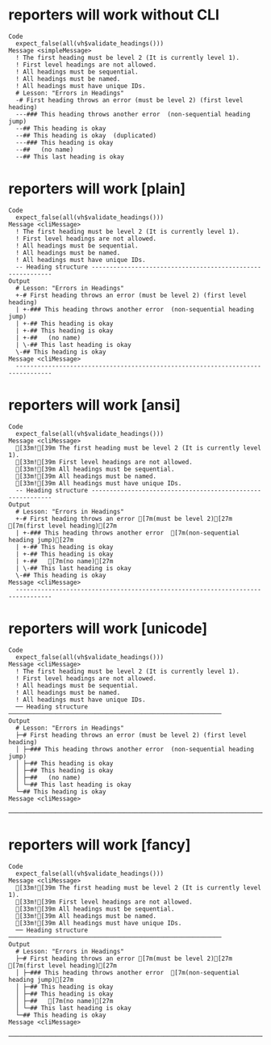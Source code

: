 # reporters will work without CLI

    Code
      expect_false(all(vh$validate_headings()))
    Message <simpleMessage>
      ! The first heading must be level 2 (It is currently level 1).
      ! First level headings are not allowed.
      ! All headings must be sequential.
      ! All headings must be named.
      ! All headings must have unique IDs.
      # Lesson: "Errors in Headings" 
      -# First heading throws an error (must be level 2) (first level heading)
      ---### This heading throws another error  (non-sequential heading jump)
      --## This heading is okay 
      --## This heading is okay  (duplicated)
      ---### This heading is okay 
      --##   (no name)
      --## This last heading is okay 

# reporters will work [plain]

    Code
      expect_false(all(vh$validate_headings()))
    Message <cliMessage>
      ! The first heading must be level 2 (It is currently level 1).
      ! First level headings are not allowed.
      ! All headings must be sequential.
      ! All headings must be named.
      ! All headings must have unique IDs.
      -- Heading structure -----------------------------------------------------------
    Output
      # Lesson: "Errors in Headings" 
      +-# First heading throws an error (must be level 2) (first level heading)
      | +-### This heading throws another error  (non-sequential heading jump)
      | +-## This heading is okay 
      | +-## This heading is okay 
      | +-##   (no name)
      | \-## This last heading is okay 
      \-## This heading is okay 
    Message <cliMessage>
      --------------------------------------------------------------------------------

# reporters will work [ansi]

    Code
      expect_false(all(vh$validate_headings()))
    Message <cliMessage>
      [33m![39m The first heading must be level 2 (It is currently level 1).
      [33m![39m First level headings are not allowed.
      [33m![39m All headings must be sequential.
      [33m![39m All headings must be named.
      [33m![39m All headings must have unique IDs.
      -- Heading structure -----------------------------------------------------------
    Output
      # Lesson: "Errors in Headings" 
      +-# First heading throws an error [7m(must be level 2)[27m [7m(first level heading)[27m
      | +-### This heading throws another error  [7m(non-sequential heading jump)[27m
      | +-## This heading is okay 
      | +-## This heading is okay 
      | +-##   [7m(no name)[27m
      | \-## This last heading is okay 
      \-## This heading is okay 
    Message <cliMessage>
      --------------------------------------------------------------------------------

# reporters will work [unicode]

    Code
      expect_false(all(vh$validate_headings()))
    Message <cliMessage>
      ! The first heading must be level 2 (It is currently level 1).
      ! First level headings are not allowed.
      ! All headings must be sequential.
      ! All headings must be named.
      ! All headings must have unique IDs.
      ── Heading structure ───────────────────────────────────────────────────────────
    Output
      # Lesson: "Errors in Headings" 
      ├─# First heading throws an error (must be level 2) (first level heading)
      │ ├─### This heading throws another error  (non-sequential heading jump)
      │ ├─## This heading is okay 
      │ ├─## This heading is okay 
      │ ├─##   (no name)
      │ └─## This last heading is okay 
      └─## This heading is okay 
    Message <cliMessage>
      ────────────────────────────────────────────────────────────────────────────────

# reporters will work [fancy]

    Code
      expect_false(all(vh$validate_headings()))
    Message <cliMessage>
      [33m![39m The first heading must be level 2 (It is currently level 1).
      [33m![39m First level headings are not allowed.
      [33m![39m All headings must be sequential.
      [33m![39m All headings must be named.
      [33m![39m All headings must have unique IDs.
      ── Heading structure ───────────────────────────────────────────────────────────
    Output
      # Lesson: "Errors in Headings" 
      ├─# First heading throws an error [7m(must be level 2)[27m [7m(first level heading)[27m
      │ ├─### This heading throws another error  [7m(non-sequential heading jump)[27m
      │ ├─## This heading is okay 
      │ ├─## This heading is okay 
      │ ├─##   [7m(no name)[27m
      │ └─## This last heading is okay 
      └─## This heading is okay 
    Message <cliMessage>
      ────────────────────────────────────────────────────────────────────────────────

